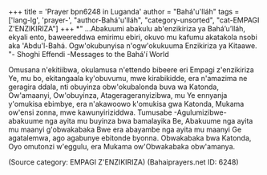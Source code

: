 +++
title = 'Prayer bpn6248 in Luganda'
author = "Bahá'u'lláh"
tags = ['lang-lg', 'prayer-', "author-Bahá'u'lláh", "category-unsorted", "cat-EMPAGI Z'ENZIKIRIZA"]
+++
*" ...Abakuumi abakulu ab'enzikiriza ya Bahá’u’lláh, ekyali ento, baweereddwa emirimu ebiri, okuvo mu kafumu akatakola nsobi aka 'Abdu'l-Bahá.  Ogw'okubunyisa n'ogw'okukuuma Enzikiriza ya Kitaawe. "- Shoghi Effendi -Messages to the Bahá'í World
 


Omusana n'ekitiibwa, okulamusa n'ettendo bibeere eri Empagi z'enzikiriza Ye, mu bo, ekitangaala ky'obuvumu, mwe kirabikidde, era n'amazima ne geragira ddala, nti obuyinza obw'okubalonda buva wa Katonda, Ow'amaanyi, Ow'obuyinza, Atagerageranyizibwa, mu Ye ennyanja y'omukisa ebimbye, era n'akawoowo k'omukisa gwa Katonda, Mukama ow'ensi zonna, mwe kawunyiriziddwa.  Tumusabe -Agulumizibwe- abakuume nga ayita mu buyinza bwa bamalayika Be, Abakuume nga ayita mu maanyi g'obwakabaka Bwe era abayambe nga ayita mu maanyi Ge agatalemwa, ago agabunye ebitonde byonna. Obwakabaka bwa Katonda, Oyo omutonzi w'eggulu, era Mukama ow'Obwakabaka obw'amanya.

(Source category: EMPAGI Z'ENZIKIRIZA)
(Bahaiprayers.net ID: 6248)
